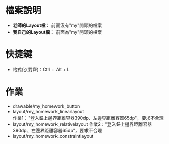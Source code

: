 # 檔案說明
- **老師的Layout檔：** 前面沒有"my"開頭的檔案
- **我自己的Layout檔：** 前面為"my"開頭的檔案

# 快捷鍵
- 格式化(對齊)：Ctrl + Alt + L

# 作業
* drawable/my_homework_button
* layout/my_homework_linearlayout  
作業1："登入鈕上邊界距離容器390dp、左邊界距離容器65dp"，要求不合理
* layout/my_homework_relativelayout
作業2："登入鈕上邊界距離容器390dp、左邊界距離容器65dp"，要求不合理
* layout/my_homework_constraintlayout